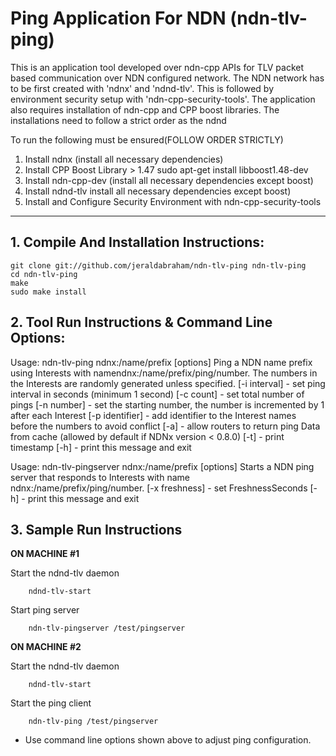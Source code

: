 Ping Application For NDN (ndn-tlv-ping)
======================================

This is an application tool developed over ndn-cpp APIs for TLV packet
based communication over NDN configured network. The NDN network has to
be first created with 'ndnx' and 'ndnd-tlv'. This is followed by environment
security setup with 'ndn-cpp-security-tools'. The application also requires
installation of ndn-cpp and CPP boost libraries. The installations need to
follow a strict order as the ndnd

To run the following must be ensured(FOLLOW ORDER STRICTLY)

1. Install ndnx (install all necessary dependencies)
2. Install CPP Boost Library > 1.47
        sudo apt-get install libboost1.48-dev
3. Install ndn-cpp-dev (install all necessary dependencies except boost)
4. Install ndnd-tlv install all necessary dependencies except boost)
5. Install and Configure Security Environment with ndn-cpp-security-tools

-----------------------------------------------------

## 1. Compile And Installation Instructions: ##

    git clone git://github.com/jeraldabraham/ndn-tlv-ping ndn-tlv-ping
    cd ndn-tlv-ping
    make
    sudo make install

## 2. Tool Run Instructions & Command Line Options: ##

Usage: ndn-tlv-ping ndnx:/name/prefix [options]
    Ping a NDN name prefix using Interests with namendnx:/name/prefix/ping/number.
    The numbers in the Interests are randomly generated unless specified.
        [-i interval] - set ping interval in seconds (minimum 1 second)
        [-c count] - set total number of pings
        [-n number] - set the starting number, the number is incremented by 1 after each Interest
        [-p identifier] - add identifier to the Interest names before the numbers to avoid conflict
        [-a] - allow routers to return ping Data from cache (allowed by default if NDNx version < 0.8.0)
        [-t] - print timestamp
        [-h] - print this message and exit

Usage: ndn-tlv-pingserver ndnx:/name/prefix [options]
    Starts a NDN ping server that responds to Interests with name ndnx:/name/prefix/ping/number.
        [-x freshness] - set FreshnessSeconds
        [-h] - print this message and exit


## 3. Sample Run Instructions ##

__ON MACHINE #1__

Start the ndnd-tlv daemon

        ndnd-tlv-start

Start ping server

        ndn-tlv-pingserver /test/pingserver

__ON MACHINE #2__

Start the ndnd-tlv daemon

        ndnd-tlv-start

Start the ping client
        
        ndn-tlv-ping /test/pingserver

* Use command line options shown above to adjust ping configuration.
